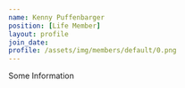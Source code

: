 ```yaml
---
name: Kenny Puffenbarger
position: [Life Member]
layout: profile
join_date:
profile: /assets/img/members/default/0.png
---
```

Some Information